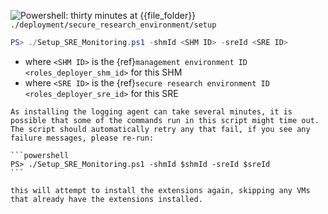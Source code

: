![Powershell: thirty minutes](https://img.shields.io/static/v1?style=for-the-badge&logo=powershell&label=local&color=blue&message=thirty%20minutes) at {{file_folder}} `./deployment/secure_research_environment/setup`

```powershell
PS> ./Setup_SRE_Monitoring.ps1 -shmId <SHM ID> -sreId <SRE ID>
```

- where `<SHM ID>` is the {ref}`management environment ID <roles_deployer_shm_id>` for this SHM
- where `<SRE ID>` is the {ref}`secure research environment ID <roles_deployer_sre_id>` for this SRE

````{error}
As installing the logging agent can take several minutes, it is possible that some of the commands run in this script might time out.
The script should automatically retry any that fail, if you see any failure messages, please re-run:

```powershell
PS> ./Setup_SRE_Monitoring.ps1 -shmId $shmId -sreId $sreId
```

this will attempt to install the extensions again, skipping any VMs that already have the extensions installed.
````
